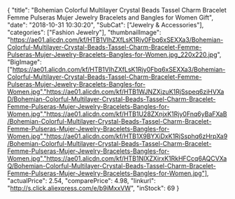 {
	"title": "Bohemian Colorful Multilayer Crystal Beads Tassel Charm Bracelet Femme Pulseras Mujer Jewelry Bracelets and Bangles for Women Gift",
	"date": "2018-10-31 10:30:20",
	"SubCat": ["Jewelry & Accessories"],
	"categories": ["Fashion Jewelry"],
	"thumbnailImage": "https://ae01.alicdn.com/kf/HTB1VIhZXfLsK1Rjy0Fbq6xSEXXa3/Bohemian-Colorful-Multilayer-Crystal-Beads-Tassel-Charm-Bracelet-Femme-Pulseras-Mujer-Jewelry-Bracelets-Bangles-for-Women.jpg_220x220.jpg",
	"BigImage": ["https://ae01.alicdn.com/kf/HTB1VIhZXfLsK1Rjy0Fbq6xSEXXa3/Bohemian-Colorful-Multilayer-Crystal-Beads-Tassel-Charm-Bracelet-Femme-Pulseras-Mujer-Jewelry-Bracelets-Bangles-for-Women.jpg","https://ae01.alicdn.com/kf/HTB1WJNZXjzuK1RjSspeq6ziHVXaD/Bohemian-Colorful-Multilayer-Crystal-Beads-Tassel-Charm-Bracelet-Femme-Pulseras-Mujer-Jewelry-Bracelets-Bangles-for-Women.jpg","https://ae01.alicdn.com/kf/HTB1U28ZXnjxK1Rjy0Fnq6yBaFXaB/Bohemian-Colorful-Multilayer-Crystal-Beads-Tassel-Charm-Bracelet-Femme-Pulseras-Mujer-Jewelry-Bracelets-Bangles-for-Women.jpg","https://ae01.alicdn.com/kf/HTB1X9BYXiDxK1RjSsphq6zHrpXa9/Bohemian-Colorful-Multilayer-Crystal-Beads-Tassel-Charm-Bracelet-Femme-Pulseras-Mujer-Jewelry-Bracelets-Bangles-for-Women.jpg","https://ae01.alicdn.com/kf/HTB1NIXZXirxK1RkHFCcq6AQCVXaQ/Bohemian-Colorful-Multilayer-Crystal-Beads-Tassel-Charm-Bracelet-Femme-Pulseras-Mujer-Jewelry-Bracelets-Bangles-for-Women.jpg"],
	"actualPrice": 2.54,
	"comparePrice": 4.98,
	"linkurl": "http://s.click.aliexpress.com/e/b9iMxxVW",
	"inStock": 69
}
